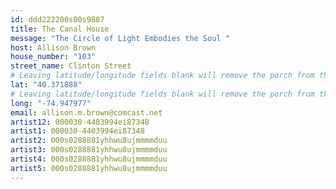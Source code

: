```yaml
---
id: ddd222200s00s9887
title: The Canal House
message: "The Circle of Light Embodies the Soul "
host: Allison Brown
house_number: "103"
street_name: Clinton Street
# Leaving latitude/longitude fields blank will remove the porch from the Porchfest map.
lat: "40.371888"
# Leaving latitude/longitude fields blank will remove the porch from the Porchfest map.
long: "-74.947977"
email: allison.m.brown@comcast.net
artist12: 000030-4403994ei87348
artist1: 000030-4403994ei87348
artist2: 000s0288881yhhwu8ujmmmmduu
artist3: 000s0288881yhhwu8ujmmmmduu
artist4: 000s0288881yhhwu8ujmmmmduu
artist5: 000s0288881yhhwu8ujmmmmduu
---
```

